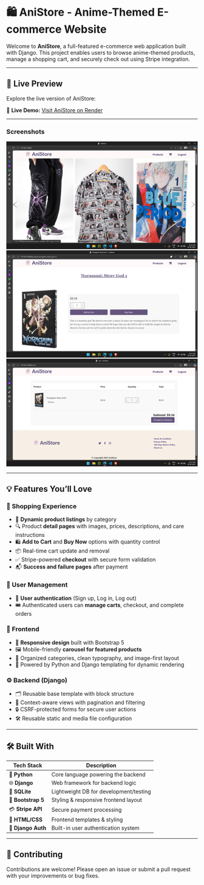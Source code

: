 # 🛍️ AniStore - Anime-Themed E-commerce Website

Welcome to **AniStore**, a full-featured e-commerce web application built with Django. This project enables users to browse anime-themed products, manage a shopping cart, and securely check out using Stripe integration.

---

## 📸 Live Preview

Explore the live version of AniStore:

🔗 **Live Demo:** [Visit AniStore on Render](https://your-anistore-url.onrender.com)

---

### Screenshots

![Home Page](assets/home.png)
![Product Detail](assets/product_detail.png)
![Cart View](assets/cart.png)

---

## 💡 Features You’ll Love

### 🛒 Shopping Experience
- 🧾 **Dynamic product listings** by category
- 🔍 Product **detail pages** with images, prices, descriptions, and care instructions
- 🛍️ **Add to Cart** and **Buy Now** options with quantity control
- 📦 Real-time cart update and removal
- ✅ Stripe-powered **checkout** with secure form validation
- 📬 **Success and failure pages** after payment

### 👥 User Management
- 🔐 **User authentication** (Sign up, Log in, Log out)
- 🎟️ Authenticated users can **manage carts**, checkout, and complete orders

### 📱 Frontend
- 🎨 **Responsive design** built with Bootstrap 5
- 🖼️ Mobile-friendly **carousel for featured products**
- 📂 Organized categories, clean typography, and image-first layout
- 🐍 Powered by Python and Django templating for dynamic rendering

### ⚙️ Backend (Django)
- 🗂️ Reusable base template with block structure
- 🧠 Context-aware views with pagination and filtering
- 🔒 CSRF-protected forms for secure user actions
- 🛠️ Reusable static and media file configuration

---

## 🛠️ Built With

| Tech Stack       | Description                             |
|------------------|-----------------------------------------|
| 🐍 **Python**     | Core language powering the backend       |
| 🌐 **Django**     | Web framework for backend logic          |
| 🧠 **SQLite**     | Lightweight DB for development/testing   |
| 🎨 **Bootstrap 5**| Styling & responsive frontend layout     |
| 💳 **Stripe API** | Secure payment processing                |
| 🧾 **HTML/CSS**   | Frontend templates & styling             |
| 🔐 **Django Auth**| Built-in user authentication system      |

---

## 🤝 Contributing

Contributions are welcome! Please open an issue or submit a pull request with your improvements or bug fixes.


